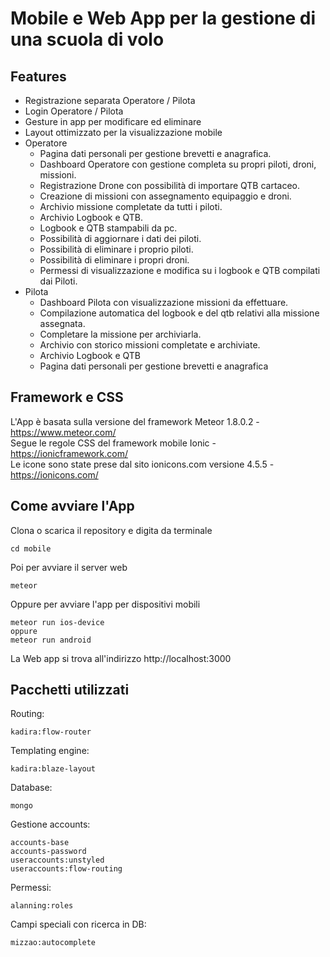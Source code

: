 # Mobile e Web App per la gestione di una scuola di volo

## Features

* Registrazione separata Operatore / Pilota
* Login Operatore / Pilota
* Gesture in app per modificare ed eliminare
* Layout ottimizzato per la visualizzazione mobile
* Operatore
	* Pagina dati personali per gestione brevetti e anagrafica.
	* Dashboard Operatore con gestione completa su propri piloti, droni, missioni.
	* Registrazione Drone con possibilità di importare QTB cartaceo.
	* Creazione di missioni con assegnamento equipaggio e droni.
	* Archivio missione completate da tutti i piloti.
	* Archivio Logbook e QTB.
	* Logbook e QTB stampabili da pc.
	* Possibilità di aggiornare i dati dei piloti.
	* Possibilità di eliminare i proprio piloti.
	* Possibilità di eliminare i propri droni.
	* Permessi di visualizzazione e modifica su i logbook e QTB compilati dai Piloti.
* Pilota
	* Dashboard Pilota con visualizzazione missioni da effettuare.
	* Compilazione automatica del logbook e del qtb relativi alla missione assegnata.
	* Completare la missione per archiviarla.
	* Archivio con storico missioni completate e archiviate.
	* Archivio Logbook e QTB
	* Pagina dati personali per gestione brevetti e anagrafica

## Framework e CSS

L'App è basata sulla versione del framework Meteor 1.8.0.2 - https://www.meteor.com/ <br />
Segue le regole CSS del framework mobile Ionic - https://ionicframework.com/ <br />
Le icone sono state prese dal sito ionicons.com versione 4.5.5 - https://ionicons.com/ <br />
 
## Come avviare l'App

Clona o scarica il repository e digita da terminale

```
cd mobile
```
Poi per avviare il server web

```
meteor
```
Oppure per avviare l'app per dispositivi mobili
```
meteor run ios-device
oppure
meteor run android
```
La Web app si trova all'indirizzo http://localhost:3000 

## Pacchetti utilizzati
Routing:
```
kadira:flow-router
```
Templating engine:
```
kadira:blaze-layout
```
Database:
```
mongo
```
Gestione accounts:
```
accounts-base
accounts-password
useraccounts:unstyled 
useraccounts:flow-routing
```
Permessi:
```
alanning:roles
```
Campi speciali con ricerca in DB:
```
mizzao:autocomplete
```
